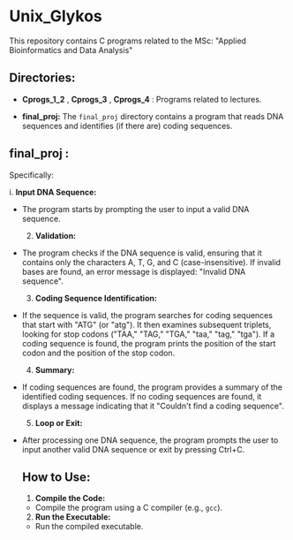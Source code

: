 # Unix_Glykos

This repository contains C programs related to the MSc: "Applied Bioinformatics and Data Analysis"

## Directories:

- **Cprogs_1_2** , **Cprogs_3** , **Cprogs_4** : Programs related to lectures.

- **final_proj:** The `final_proj` directory contains a program that reads DNA sequences and identifies (if there are) coding sequences.

## final_proj :
  Specifically:
    
  i. **Input DNA Sequence:**
- The program starts by prompting the user to input a valid DNA sequence.

    2. **Validation:**
- The program checks if the DNA sequence is valid, ensuring that it contains only the           characters A, T, G, and C (case-insensitive). If invalid bases are found, an error              message is displayed: "Invalid DNA sequence".

    3. **Coding Sequence Identification:**
- If the sequence is valid, the program searches for coding sequences that start with "ATG"     (or "atg"). It then examines subsequent triplets, looking for stop codons ("TAA," "TAG,"        "TGA," "taa," "tag," "tga"). If a coding sequence is found, the program prints the position of the start codon and the position of the stop codon.

    4. **Summary:**
- If coding sequences are found, the program provides a summary of the identified coding sequences. If no coding sequences are found, it displays a message indicating that it "Couldn't find a coding sequence".

    5. **Loop or Exit:**
- After processing one DNA sequence, the program prompts the user to input another valid DNA sequence or exit by pressing Ctrl+C.
  
  ## How to Use:

    1. **Compile the Code:**
     - Compile the program using a C compiler (e.g., `gcc`).

    2. **Run the Executable:**
     - Run the compiled executable.
